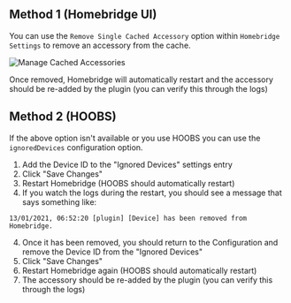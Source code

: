 ## Method 1 (Homebridge UI)

You can use the `Remove Single Cached Accessory` option within `Homebridge Settings` to remove an accessory from the cache.

![Manage Cached Accessories](https://user-images.githubusercontent.com/43026681/93014440-0e838580-f5a9-11ea-9764-31f5b139f3f7.png)

Once removed, Homebridge will automatically restart and the accessory should be re-added by the plugin (you can verify this through the logs)

## Method 2 (HOOBS)

If the above option isn't available or you use HOOBS you can use the `ignoredDevices` configuration option.

1. Add the Device ID to the "Ignored Devices" settings entry
2. Click "Save Changes"
3. Restart Homebridge (HOOBS should automatically restart)
3. If you watch the logs during the restart, you should see a message that says something like:

```13/01/2021, 06:52:20 [plugin] [Device] has been removed from Homebridge.```

4. Once it has been removed, you should return to the Configuration and remove the Device ID from the "Ignored Devices"
5. Click "Save Changes"
6. Restart Homebridge again (HOOBS should automatically restart)
7. The accessory should be re-added by the plugin (you can verify this through the logs)